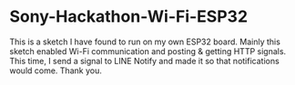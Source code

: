 # Sony-Hackathon-Wi-Fi-ESP32
This is a sketch I have found to run on my own ESP32 board. Mainly this sketch enabled Wi-Fi communication and posting &amp; getting HTTP signals. This time, I send a signal to LINE Notify and made it so that notifications would come. Thank you.
